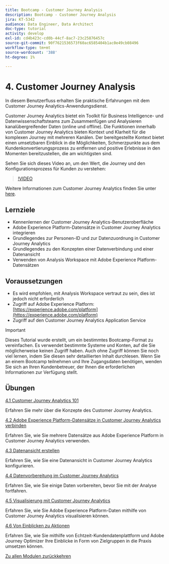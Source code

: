 ```yaml
---
title: Bootcamp - Customer Journey Analysis
description: Bootcamp - Customer Journey Analysis
jira: KT-5342
audience: Data Engineer, Data Architect
doc-type: tutorial
activity: develop
exl-id: cd4b423c-cd0b-44cf-8ac7-23c25876457c
source-git-commit: 90f7621536573f60ac6585404b1ac0e49cb08496
workflow-type: tm+mt
source-wordcount: '388'
ht-degree: 1%

---
```


# 4. Customer Journey Analysis

In diesem Benutzerfluss erhalten Sie praktische Erfahrungen mit dem Customer Journey Analytics-Anwendungsdienst.

Customer Journey Analytics bietet ein Toolkit für Business Intelligence- und Datenwissenschaftsteams zum Zusammenfügen und Analysieren kanalübergreifender Daten (online und offline). Die Funktionen innerhalb von Customer Journey Analytics bieten Kontext und Klarheit für die komplexen Journey mit mehreren Kanälen. Der bereitgestellte Kontext bietet einen umsetzbaren Einblick in die Möglichkeiten, Schmerzpunkte aus dem Kundenkonvertierungsprozess zu entfernen und positive Erlebnisse in den Momenten bereitzustellen, die am wichtigsten sind.

Sehen Sie sich dieses Video an, um den Wert, die Journey und den Konfigurationsprozess für Kunden zu verstehen:

>[!VIDEO](https://video.tv.adobe.com/v/327188?quality=12&learn=on)

Weitere Informationen zum Customer Journey Analytics finden Sie unter [here](https://spark.adobe.com/page/t62eiRu9l6iWJ/).

## Lernziele

- Kennenlernen der Customer Journey Analytics-Benutzeroberfläche
- Adobe Experience Platform-Datensätze in Customer Journey Analytics integrieren
- Grundlegendes zur Personen-ID und zur Datenzuordnung in Customer Journey Analytics
- Grundlegendes zu den Konzepten einer Datenverbindung und einer Datenansicht
- Verwenden von Analysis Workspace mit Adobe Experience Platform-Datensätzen

## Voraussetzungen

- Es wird empfohlen, mit Analysis Workspace vertraut zu sein, dies ist jedoch nicht erforderlich
- Zugriff auf Adobe Experience Platform: [https://experience.adobe.com/platform](https://experience.adobe.com/platform)
- Zugriff auf den Customer Journey Analytics Application Service

>[!IMPORTANT]
>
>Dieses Tutorial wurde erstellt, um ein bestimmtes Bootcamp-Format zu vereinfachen. Es verwendet bestimmte Systeme und Konten, auf die Sie möglicherweise keinen Zugriff haben. Auch ohne Zugriff können Sie noch viel lernen, indem Sie diesen sehr detaillierten Inhalt durchlesen. Wenn Sie an einem Bootcamp teilnehmen und Ihre Zugangsdaten benötigen, wenden Sie sich an Ihren Kundenbetreuer, der Ihnen die erforderlichen Informationen zur Verfügung stellt.

## Übungen

[4.1 Customer Journey Analytics 101](./ex1.md)

Erfahren Sie mehr über die Konzepte des Customer Journey Analytics.

[4.2 Adobe Experience Platform-Datensätze in Customer Journey Analytics verbinden](./ex2.md)

Erfahren Sie, wie Sie mehrere Datensätze aus Adobe Experience Platform in Customer Journey Analytics verwenden.

[4.3 Datenansicht erstellen](./ex3.md)

Erfahren Sie, wie Sie eine Datenansicht in Customer Journey Analytics konfigurieren.

[4.4 Datenvorbereitung im Customer Journey Analytics](./ex4.md)

Erfahren Sie, wie Sie einige Daten vorbereiten, bevor Sie mit der Analyse fortfahren.

[4.5 Visualisierung mit Customer Journey Analytics](./ex5.md)

Erfahren Sie, wie Sie Adobe Experience Platform-Daten mithilfe von Customer Journey Analytics visualisieren können.

[4.6 Von Einblicken zu Aktionen](./ex6.md)

Erfahren Sie, wie Sie mithilfe von Echtzeit-Kundendatenplattform und Adobe Journey Optimizer Ihre Einblicke in Form von Zielgruppen in die Praxis umsetzen können.

[Zu allen Modulen zurückkehren](../../overview.md)

